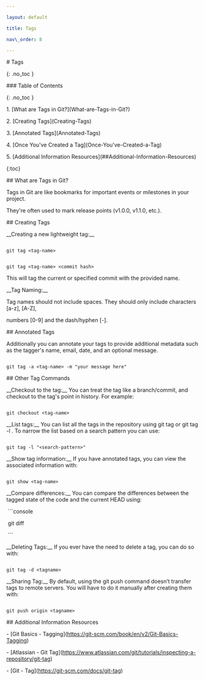 ```yaml
---

layout: default

title: Tags

nav\_order: 8

---
```


<!-- prettier-ignore-start -->

\# Tags

{: .no\_toc }





\### Table of Contents

{: .no\_toc }



1\. \[What are Tags in Git?](What-are-Tags-in-Git?)  

2\. \[Creating Tags](Creating-Tags)   

3\. \[Annotated Tags](Annotated-Tags)  

4\. \[Once You've Created a Tag](Once-You've-Created-a-Tag)  

5\. \[Additional Information Resources](##Additional-Information-Resources)  



{:toc}



<!--prettier-ignore-end-->





\## What are Tags in Git?



Tags in Git are like bookmarks for important events or milestones in your project.

They're often used to mark release points (v1.0.0, v1.1.0, etc.).



\## Creating Tags

\_\_Creating a new lightweight tag:\_\_

```console

git tag <tag-name>

```



```console

git tag <tag-name> <commit hash>

```



This will tag the current or specified commit with the provided name.



\_\_Tag Naming:\_\_



Tag names should not include spaces. They should only include characters \[a-z], \[A-Z],

numbers \[0-9] and the dash/hyphen \[-].



\## Annotated Tags

Additionally you can annotate your tags to provide additional metadata such as the tagger's name, email, date, and an optional message.







```console

git tag -a <tag-name> -m "your message here"

```



\## Other Tag Commands

\_\_Checkout to the tag:\_\_ You can treat the tag like a branch/commit, and checkout to the tag's point in history. For example:



```console

git checkout <tag-name>

```



\_\_List tags:\_\_ You can list all the tags in the repository using git tag or git tag -l . To narrow the list based on a search pattern you can use:



```console 

git tag -l "<search-pattern>"

```



\_\_Show tag information:\_\_ If you have annotated tags, you can view the associated information with: 



```console

git show <tag-name> 

```



\_\_Compare differences:\_\_ You can compare the differences between the tagged state of the code and the current HEAD using:



&nbsp;```console

&nbsp;git diff <tag-name>

&nbsp;```



\_\_Deleting Tags:\_\_ If you ever have the need to delete a tag, you can do so with:



```console

git tag -d <tagname>

```



\_\_Sharing Tag:\_\_ By default, using the git push command doesn’t transfer tags to remote servers. You will have to do it manually after creating them with: 



```console

git push origin <tagname>

```



\## Additional Information Resources

\- \[Git Basics - Tagging](https://git-scm.com/book/en/v2/Git-Basics-Tagging)

\- \[Atlassian - Git Tag](https://www.atlassian.com/git/tutorials/inspecting-a-repository/git-tag)

\- \[Git - Tag](https://git-scm.com/docs/git-tag)





